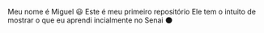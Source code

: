 Meu nome é Miguel 😃
Este é meu primeiro repositório
Ele tem o intuito de mostrar o que eu aprendi incialmente no Senai
🌑
